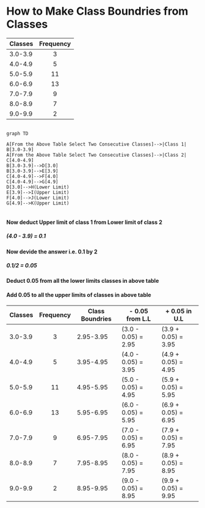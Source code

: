 
# How to Make Class Boundries from Classes


| Classes | Frequency |
| --- | :---: |
|3.0-3.9|  3 |
|4.0-4.9|  5 |
|5.0-5.9|  11 |
|6.0-6.9|  13 |
|7.0-7.9|  9 |
|8.0-8.9|  7 |
|9.0-9.9|  2 |



```mermaid 

graph TD 

A[From the Above Table Select Two Consecutive Classes]-->|Class 1| B[3.0-3.9]
A[From the Above Table Select Two Consecutive Classes]-->|Class 2| C[4.0-4.9]
B[3.0-3.9]-->D[3.0]
B[3.0-3.9]-->E[3.9]
C[4.0-4.9]-->F[4.0]
C[4.0-4.9]-->G[4.9]
D[3.0]-->H(Lower Limit)
E[3.9]-->I(Upper Limit)
F[4.0]-->J(Lower Limit)
G[4.9]-->K(Upper Limit)


```

####  Now deduct Upper limit of class 1 from Lower limit of class 2
##### (4.0 - 3.9) = 0.1 
#### Now devide the answer i.e. 0.1 by 2 
##### 0.1/2 = 0.05
#### Deduct 0.05 from all the lower limits classes in above table
#### Add 0.05 to all the upper limits of classes in above table

| Classes | Frequency | Class Boundries | - 0.05 from L.L | + 0.05 in U.L |
| --- | :---: | --- | --- |  --- |
|3.0-3.9|  3 |2.95-3.95 | (3.0 - 0.05) = 2.95|(3.9 + 0.05) = 3.95|
|4.0-4.9|  5 |3.95-4.95 | (4.0 - 0.05) = 3.95|(4.9 + 0.05) = 4.95|
|5.0-5.9|  11 |4.95-5.95 |(5.0 - 0.05) = 4.95|(5.9 + 0.05) = 5.95|
|6.0-6.9|  13 |5.95-6.95 |(6.0 - 0.05) = 5.95|(6.9 + 0.05) = 6.95|
|7.0-7.9|  9 |6.95-7.95 |(7.0 - 0.05) = 6.95|(7.9 + 0.05) = 7.95|
|8.0-8.9|  7 |7.95-8.95 |(8.0 - 0.05) = 7.95|(8.9 + 0.05) = 8.95|
|9.0-9.9|  2 |8.95-9.95 |(9.0 - 0.05) = 8.95|(9.9 + 0.05) = 9.95|

